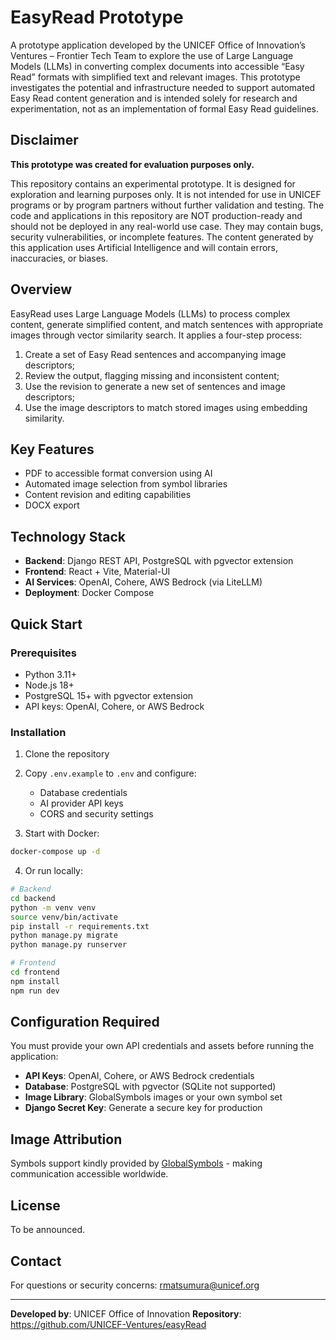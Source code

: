 # EasyRead Prototype

A prototype application developed by the UNICEF Office of Innovation’s Ventures – Frontier Tech Team to explore the use of Large Language Models (LLMs) in converting complex documents into accessible “Easy Read” formats with simplified text and relevant images. This prototype investigates the potential and infrastructure needed to support automated Easy Read content generation and is intended solely for research and experimentation, not as an implementation of formal Easy Read guidelines.

## Disclaimer

**This prototype was created for evaluation purposes only.**

This repository contains an experimental prototype. It is designed for exploration and learning purposes only. It is not intended for use in UNICEF programs or by program partners without further validation and testing. The code and applications in this repository are NOT production-ready and should not be deployed in any real-world use case. They may contain bugs, security vulnerabilities, or incomplete features. The content generated by this application uses Artificial Intelligence and will contain errors, inaccuracies, or biases. 

## Overview

EasyRead uses Large Language Models (LLMs) to process complex content, generate simplified content, and match sentences with appropriate images through vector similarity search. It applies a four-step process:

1. Create a set of Easy Read sentences and accompanying image descriptors;
2. Review the output, flagging missing and inconsistent content;
3. Use the revision to generate a new set of sentences and image descriptors;
4. Use the image descriptors to match stored images using embedding similarity.

## Key Features

- PDF to accessible format conversion using AI
- Automated image selection from symbol libraries
- Content revision and editing capabilities
- DOCX export

## Technology Stack

- **Backend**: Django REST API, PostgreSQL with pgvector extension
- **Frontend**: React + Vite, Material-UI
- **AI Services**: OpenAI, Cohere, AWS Bedrock (via LiteLLM)
- **Deployment**: Docker Compose

## Quick Start

### Prerequisites

- Python 3.11+
- Node.js 18+
- PostgreSQL 15+ with pgvector extension
- API keys: OpenAI, Cohere, or AWS Bedrock

### Installation

1. Clone the repository
2. Copy `.env.example` to `.env` and configure:
   - Database credentials
   - AI provider API keys
   - CORS and security settings

3. Start with Docker:
```bash
docker-compose up -d
```

4. Or run locally:
```bash
# Backend
cd backend
python -m venv venv
source venv/bin/activate
pip install -r requirements.txt
python manage.py migrate
python manage.py runserver

# Frontend
cd frontend
npm install
npm run dev
```

## Configuration Required

You must provide your own API credentials and assets before running the application:
- **API Keys**: OpenAI, Cohere, or AWS Bedrock credentials
- **Database**: PostgreSQL with pgvector (SQLite not supported)
- **Image Library**: GlobalSymbols images or your own symbol set
- **Django Secret Key**: Generate a secure key for production

## Image Attribution

Symbols support kindly provided by [GlobalSymbols](https://www.globalsymbols.com) - making communication accessible worldwide.

## License

To be announced.

## Contact

For questions or security concerns: rmatsumura@unicef.org

---

**Developed by**: UNICEF Office of Innovation
**Repository**: https://github.com/UNICEF-Ventures/easyRead

